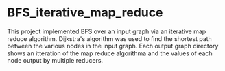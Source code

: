 # BFS_iterative_map_reduce
This project implemented BFS over an input graph via an iterative map reduce algorithm. Dijkstra's algorithm was used to find the shortest path between the various nodes in the input graph. Each output graph directory shows an itteration of the map reduce algorithma and the values of each node output by multiple reducers.
